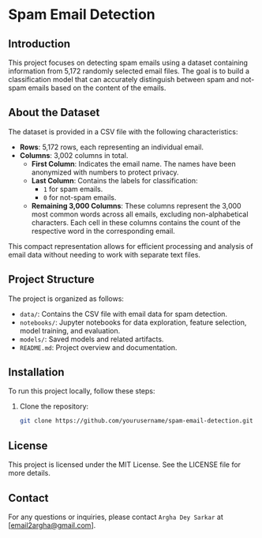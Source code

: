 # Spam Email Detection

## Introduction

This project focuses on detecting spam emails using a dataset containing information from 5,172 randomly selected email files. The goal is to build a classification model that can accurately distinguish between spam and not-spam emails based on the content of the emails.

## About the Dataset

The dataset is provided in a CSV file with the following characteristics:

- **Rows**: 5,172 rows, each representing an individual email.
- **Columns**: 3,002 columns in total.
  - **First Column**: Indicates the email name. The names have been anonymized with numbers to protect privacy.
  - **Last Column**: Contains the labels for classification:
    - `1` for spam emails.
    - `0` for not-spam emails.
  - **Remaining 3,000 Columns**: These columns represent the 3,000 most common words across all emails, excluding non-alphabetical characters. Each cell in these columns contains the count of the respective word in the corresponding email.

This compact representation allows for efficient processing and analysis of email data without needing to work with separate text files.

## Project Structure

The project is organized as follows:

- `data/`: Contains the CSV file with email data for spam detection.
- `notebooks/`: Jupyter notebooks for data exploration, feature selection, model training, and evaluation.
- `models/`: Saved models and related artifacts.
- `README.md`: Project overview and documentation.

## Installation

To run this project locally, follow these steps:

1. Clone the repository:
   ```sh
   git clone https://github.com/yourusername/spam-email-detection.git

## License

This project is licensed under the MIT License. See the LICENSE file for more details.

## Contact

For any questions or inquiries, please contact `Argha Dey Sarkar` at [email2argha@gmail.com].
